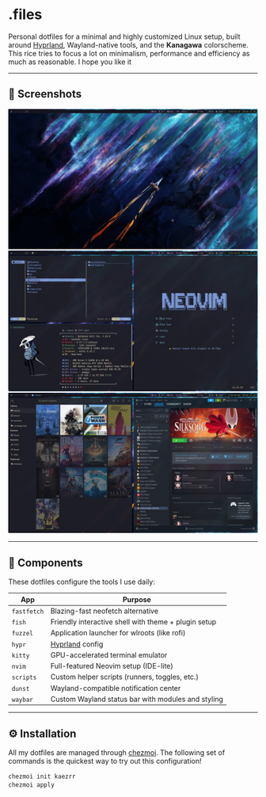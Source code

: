 # .files

Personal dotfiles for a minimal and highly customized Linux setup, built around [Hyprland](https://github.com/hyprwm/Hyprland), Wayland-native tools, and the **Kanagawa** colorscheme.  
This rice tries to focus a lot on minimalism, performance and efficiency as much as reasonable. I hope you like it

---

## 📸 Screenshots

![wallpaper](/Pictures/screenshots/showcase1.png)
![workflow](/Pictures/screenshots/showcase2.png)
![gaming_misc](/Pictures/screenshots/showcase3.png)

---

## 🧩 Components

These dotfiles configure the tools I use daily:

| App         | Purpose                                               |
| ----------- | ----------------------------------------------------- |
| `fastfetch` | Blazing-fast neofetch alternative                     |
| `fish`      | Friendly interactive shell with theme + plugin setup  |
| `fuzzel`    | Application launcher for wlroots (like rofi)          |
| `hypr`      | [Hyprland](https://github.com/hyprwm/Hyprland) config |
| `kitty`     | GPU-accelerated terminal emulator                     |
| `nvim`      | Full-featured Neovim setup (IDE-lite)                 |
| `scripts`   | Custom helper scripts (runners, toggles, etc.)        |
| `dunst`     | Wayland-compatible notification center                |
| `waybar`    | Custom Wayland status bar with modules and styling    |

---

## ⚙️ Installation

All my dotfiles are managed through [chezmoi](https://www.chezmoi.io/). The following set of commands is the quickest way to try out this configuration!

```bash
chezmoi init kaezrr
chezmoi apply
```

